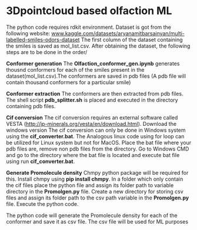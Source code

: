 # 3Dpointcloud based olfaction ML
The python code requires rdkit environment. Dataset is got from the following website: www.kaggle.com/datasets/aryanamitbarsainyan/multi-labelled-smiles-odors-dataset
The first column of the dataset containing the smiles is saved as mol_list.csv. After obtaining the dataset, the following steps are to be done in the order/

**Conformer generation**
The **Olfaction_conformer_gen.ipynb** generates thousnd conformers for each of the smiles present in the dataset(mol_list.csv).The conformers are saved in pdb files (A pdb file will contain thousand conformers for a particular smile)

**Conformer extraction**
The conformers are then extracted from pdb files. The shell script **pdb_splitter.sh** is placed and executed in the directory containing pdb files. 

**Cif conversion**
The cif conversion requires an external software called VESTA (http://jp-minerals.org/vesta/en/download.html). Download the windows version The cif conversion can only be done in Windows system using the **cif_converter.bat**. The Analogous linux code using for loop can be utilized for Linux system but not for MacOS. Place the bat file where your pdb files are, remove non pdb files from the directory. Go to Windows CMD and go to the directory where the bat file is located and execute bat file using run **cif_converter.bat**.

**Generate Promolecule density**
Chmpy python package will be required for this. Install chmpy using **pip install chmpy**. In a folder which only contain the cif files place the python file and assign its folder path to variable directory in the **Promolgen.py** file. Create a new directory for storing csv files and assign its folder path to the csv path variable in the **Promolgen.py** file. Execute the python code.

The python code will generate the Promolecule density for each of the conformer and save it as csv file. The csv file will be used for ML purposes


